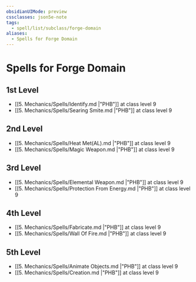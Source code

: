 ```yaml
---
obsidianUIMode: preview
cssclasses: json5e-note
tags:
  - spell/list/subclass/forge-domain
aliases:
  - Spells for Forge Domain
---
```

# Spells for Forge Domain

## 1st Level

- [[5. Mechanics/Spells/Identify.md \|"PHB"]] at class level 9
- [[5. Mechanics/Spells/Searing Smite.md \|"PHB"]] at class level 9

## 2nd Level

- [[5. Mechanics/Spells/Heat Met(AL).md \|"PHB"]] at class level 9
- [[5. Mechanics/Spells/Magic Weapon.md \|"PHB"]] at class level 9

## 3rd Level

- [[5. Mechanics/Spells/Elemental Weapon.md \|"PHB"]] at class level 9
- [[5. Mechanics/Spells/Protection From Energy.md \|"PHB"]] at class level 9

## 4th Level

- [[5. Mechanics/Spells/Fabricate.md \|"PHB"]] at class level 9
- [[5. Mechanics/Spells/Wall Of Fire.md \|"PHB"]] at class level 9

## 5th Level

- [[5. Mechanics/Spells/Animate Objects.md \|"PHB"]] at class level 9
- [[5. Mechanics/Spells/Creation.md \|"PHB"]] at class level 9
